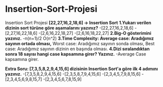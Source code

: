 # Insertion-Sort-Projesi
Insertion Sort Projesi
**[22,27,16,2,18,6] -> Insertion Sort**
**1.Yukarı verilen dizinin sort türüne göre aşamalarını yazınız?**
-[22,27,16,2,18,6]
-[2,27,16,22,18,6]
-[2,6,16,22,18,27]
-[2,6,16,18,22,27]
**2.Big-O gösterimini yazınız.**
-n(n+1)/2 O(n^2)
**3.Time Complexity:  Average case: Aradığımız sayının ortada olması,**
                    Worst case: Aradığımız sayının sonda olması, 
                    Best case: Aradığımız sayının dizinin en başında olması.
**4.Dizi sıralandıktan sonra 18 sayısı hangi case kapsamına girer? Yazınız.**
-Average Case kapsamına girer.

**Extra Soru: [7,3,5,8,2,9,4,15,6] dizisinin Insertion Sort'a göre ilk 4 adımını yazınız.**
-[7,3,5,8,2,9,4,15,6]
-[2,3,5,8,7,9,4,15,6]
-[2,3,4,5,7,9,8,15,6]
-[2,3,4,5,6,9,8,15,7]
-[2,3,4,5,6,7,8,15,9]

